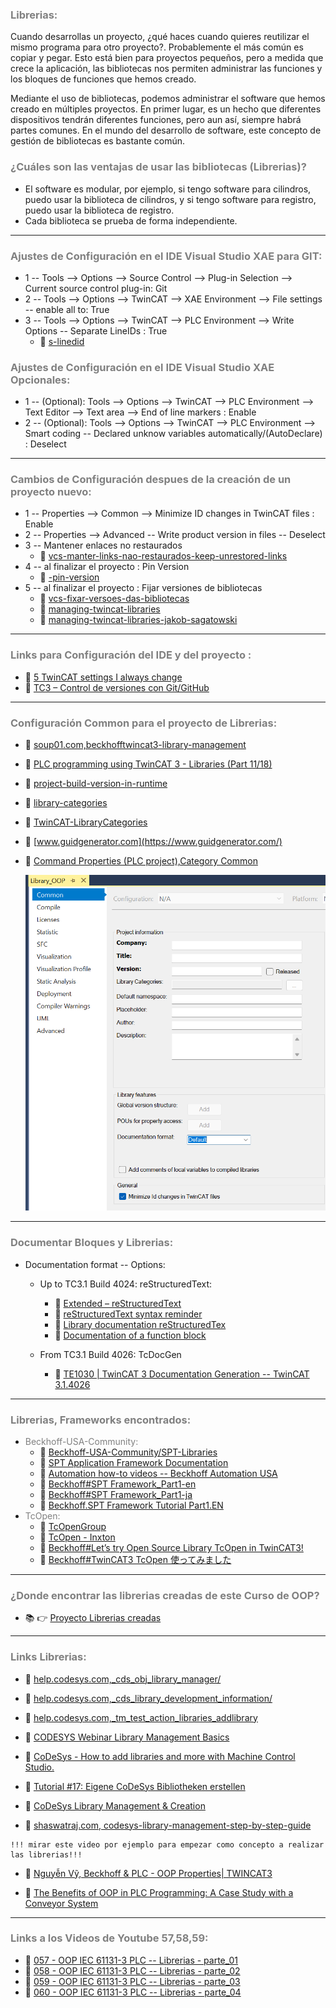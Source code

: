 ### <span style="color:grey"> Librerias:</span>
Cuando desarrollas un proyecto, ¿qué haces cuando quieres reutilizar el mismo programa para otro proyecto?. 
Probablemente el más común es copiar y pegar.
Esto está bien para proyectos pequeños, pero a medida que crece la aplicación, las bibliotecas nos permiten administrar las funciones y los bloques de funciones que hemos creado.

Mediante el uso de bibliotecas, podemos administrar el software que hemos creado en múltiples proyectos. En primer lugar, es un hecho que diferentes dispositivos tendrán diferentes funciones, pero aun así, siempre habrá partes comunes. 
En el mundo del desarrollo de software, este concepto de gestión de bibliotecas es bastante común.

### <span style="color:grey">¿Cuáles son las ventajas de usar las bibliotecas (Librerias)?</span>

- El software es modular, por ejemplo, si tengo software para cilindros, puedo usar la biblioteca de cilindros, y si tengo software para registro, puedo usar la biblioteca de registro.
- Cada biblioteca se prueba de forma independiente.
***
### <span style="color:grey">Ajustes de Configuración en el IDE Visual Studio XAE para GIT: </span>
- 1 -- Tools --> Options --> Source Control --> Plug-in Selection --> Current source control plug-in: Git
- 2 -- Tools --> Options --> TwinCAT --> XAE Environment --> File settings -- enable all to: True
- 3 -- Tools --> Options --> TwinCAT --> PLC Environment --> Write Options -- Separate LineIDs : True
    - 🔗 [s-linedid](https://automacaoweb.wordpress.com/2022/07/26/vcs-linedid/)
### <span style="color:grey">Ajustes de Configuración en el IDE Visual Studio XAE Opcionales: </span>
- 1 -- (Optional): Tools --> Options --> TwinCAT --> PLC Environment --> Text Editor --> Text area --> End of line markers : Enable
- 2 -- (Optional): Tools --> Options --> TwinCAT --> PLC Environment --> Smart coding -- Declared unknow variables automatically/(AutoDeclare) : Deselect
***
### <span style="color:grey">Cambios de Configuración despues de la creación de un proyecto nuevo: </span>
- 1 -- Properties --> Common --> Minimize ID changes in TwinCAT files : Enable
- 2 -- Properties --> Advanced -- Write product version in files -- Deselect
- 3 -- Mantener enlaces no restaurados
    - 🔗 [vcs-manter-links-nao-restaurados-keep-unrestored-links](https://automacaoweb.wordpress.com/2022/07/25/vcs-manter-links-nao-restaurados-keep-unrestored-links/)
- 4 -- al finalizar el proyecto : Pin Version
    - 🔗 [-pin-version](https://automacaoweb.wordpress.com/2022/07/25/vcs-pin-version/)
- 5 -- al finalizar el proyecto : Fijar versiones de bibliotecas
    - 🔗 [vcs-fixar-versoes-das-bibliotecas](https://automacaoweb.wordpress.com/2022/07/25/vcs-fixar-versoes-das-bibliotecas/)
    - 🔗 [managing-twincat-libraries](https://alltwincat.com/2018/03/01/managing-twincat-libraries/)
    - 🔗 [managing-twincat-libraries-jakob-sagatowski](https://www.linkedin.com/pulse/managing-twincat-libraries-jakob-sagatowski/)
***
### <span style="color:grey">Links para Configuración del IDE y del proyecto : </span>
- 🔗 [5 TwinCAT settings I always change](https://www.youtube.com/watch?v=KKpBtaYjfWo&t=5s)
- 🔗  [TC3 – Control de versiones con Git/GitHub](https://automacaoweb.wordpress.com/2022/07/25/tc3-controle-de-versao/)
***
### <span style="color:grey">Configuración Common para el proyecto de Librerias: </span>
- 🔗 [soup01.com,beckhofftwincat3-library-management](http://soup01.com/en/2023/05/11/beckhofftwincat3-library-management/)
- 🔗 [PLC programming using TwinCAT 3 - Libraries (Part 11/18)](https://www.youtube.com/watch?v=rWWPWuUYFbg)
- 🔗 [project-build-version-in-runtime](https://alltwincat.com/2017/06/06/project-build-version-in-runtime/)
- 🔗 [library-categories](https://alltwincat.com/2018/08/16/library-categories/)
- 🔗 [TwinCAT-LibraryCategories](https://github.com/sagatowski/TwinCAT-LibraryCategories)
- 🔗 [www.guidgenerator.com](https://www.guidgenerator.com/)
- 🔗 [Command Properties (PLC project),Category Common](https://infosys.beckhoff.com/content/1033/tc3_plc_intro/3260045067.html?id=49844948578869775)

    ![TwinCAT_Libraries_Common](./imagenes/TwinCAT_Libraries_Common.png)
***
### <span style="color:grey">Documentar Bloques y Librerias:</span>

- Documentation format -- Options:
    - Up to TC3.1 Build 4024: reStructuredText:
        - 🔗 [Extended – reStructuredText](https://infosys.beckhoff.com/content/1033/tc3_plc_intro/4423058059.html?id=4930358259585406454)
        - 🔗 [reStructuredText syntax reminder](https://infosys.beckhoff.com/content/1033/tc3_plc_intro/6158078987.html?id=4654664995158782773)
        - 🔗 [Library documentation reStructuredTex](https://infosys.beckhoff.com/content/1033/tc3_plc_intro/7647368331.html?id=8244039490743699870)
        - 🔗 [Documentation of a function block](https://infosys.beckhoff.com/content/1033/tc3_plc_intro/6158080011.html?id=8022103526872950709)
    - From TC3.1 Build 4026: TcDocGen

        - 🔗 [TE1030 | TwinCAT 3 Documentation Generation -- TwinCAT 3.1.4026](https://www.beckhoff.com/en-en/products/automation/twincat/texxxx-twincat-3-engineering/te1030.html)
***
### <span style="color:grey">Librerias, Frameworks encontrados:</span>
- <span style="color:grey">Beckhoff-USA-Community:</span>
    - 🔗 [Beckhoff-USA-Community/SPT-Libraries](https://github.com/Beckhoff-USA-Community/SPT-Libraries)
    - 🔗 [SPT Application Framework Documentation](https://beckhoff-usa-community.github.io/SPT-Libraries/index.html)
    - 🔗 [Automation how-to videos -- Beckhoff Automation USA](https://www.youtube.com/playlist?list=PLSUMeALpvl4f2sjchk6rY5GgsaiDFK9uD)
    - 🔗 [Beckhoff#SPT Framework_Part1-en](http://soup01.com/en/2023/08/14/beckhoffspt-framework_part1-2/)
    - 🔗 [Beckhoff#SPT Framework_Part1-ja](http://soup01.com/ja/2023/08/14/beckhoffspt-framework_part1/)
    - 🔗 [Beckhoff.SPT Framework Tutorial Part1.EN](https://www.youtube.com/watch?v=oK4KR1jhLEg)   
- <span style="color:grey">TcOpen:</span>
    - 🔗 [TcOpenGroup](https://github.com/TcOpenGroup/TcOpen)
    - 🔗 [TcOpen - Inxton](https://www.youtube.com/playlist?list=PL-0IxLiTmB6IMKKtGn5bDb9e35CSZZaB7)
    - 🔗 [Beckhoff#Let’s try Open Source Library TcOpen in TwinCAT3!](http://soup01.com/en/2023/04/24/beckhofflets-try-open-source-library-tcopen-in-twincat3/)
    - 🔗 [Beckhoff#TwinCAT3 TcOpen 使ってみました](http://soup01.com/ja/2023/04/17/post-5632/)

***
### <span style="color:grey">¿Donde encontrar las librerias creadas de este Curso de OOP?</span>
- 📚 👉 [Proyecto Librerias creadas](https://github.com/runtimevic/OOP-IEC61131-3--Curso-Youtube/tree/master/Library)
***
### <span style="color:grey">Links Librerias:</span>

- 🔗 [help.codesys.com,_cds_obj_library_manager/](https://help.codesys.com/api-content/2/codesys/3.5.13.0/en/_cds_obj_library_manager/)
- 🔗 [help.codesys.com,_cds_library_development_information/](https://help.codesys.com/api-content/2/codesys/3.5.13.0/en/_cds_library_development_information/)
- 🔗 [help.codesys.com,_tm_test_action_libraries_addlibrary](https://help.codesys.com/webapp/_tm_test_action_libraries_addlibrary;product=codesys_test_manager;version=4.3.1.0)
- 🔗 [CODESYS Webinar Library Management Basics](https://www.youtube.com/watch?v=A4lQGWAUTgs)
- 🔗 [CoDeSys - How to add libraries and more with Machine Control Studio.](https://www.youtube.com/watch?v=8OGPvyo99p8&t=351s)
- 🔗 [Tutorial #17: Eigene CoDeSys Bibliotheken erstellen](https://www.youtube.com/watch?v=vxOG8gydUwU)

- 🔗 [CoDeSys Library Management & Creation](https://www.youtube.com/watch?v=zjzT96DIIKQ)
- 🔗 [shaswatraj.com, codesys-library-management-step-by-step-guide](https://www.shaswatraj.com/post/codesys-library-management-step-by-step-guide)

```
!!! mirar este video por ejemplo para empezar como concepto a realizar las librerias!!!
```

- 🔗 [Nguyễn Vỹ, Beckhoff & PLC - OOP Properties| TWINCAT3](https://www.youtube.com/watch?v=0pJFQtXVPVY)

- 🔗 [The Benefits of OOP in PLC Programming: A Case Study with a Conveyor System](https://www.linkedin.com/pulse/benefits-oop-plc-programming-case-study-conveyor-system-zhou-gong%3FtrackingId=9ZY5A6ECss6Eb1w64xLmJQ%253D%253D/?trackingId=9ZY5A6ECss6Eb1w64xLmJQ%3D%3D)


***
### <span style="color:grey">Links a los Videos de Youtube 57,58,59:</span>
- 🔗 [057 - OOP IEC 61131-3 PLC -- Librerias - parte_01](https://youtu.be/Kox2D_l65CA)
- 🔗 [058 - OOP IEC 61131-3 PLC -- Librerias - parte_02](https://youtu.be/krtj_cOGvzA)
- 🔗 [059 - OOP IEC 61131-3 PLC -- Librerias - parte_03]()
- 🔗 [060 - OOP IEC 61131-3 PLC -- Librerias - parte_04]()


